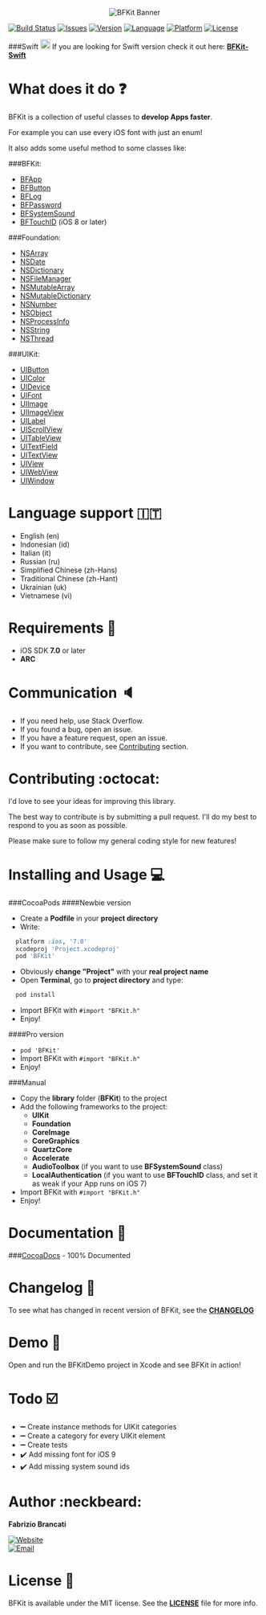 <p align="center"><img src="http://github.fabriziobrancati.com/bfkit/resources/banner-objc.png" alt="BFKit Banner"></p>

[![Build Status](https://travis-ci.org/FabrizioBrancati/BFKit.svg?branch=master)](https://travis-ci.org/FabrizioBrancati/BFKit)
[![Issues](https://img.shields.io/github/issues/FabrizioBrancati/BFKit.svg?style=flat)](https://github.com/FabrizioBrancati/BFKit/issues)
[![Version](https://img.shields.io/cocoapods/v/BFKit.svg?style=flat)][CocoaDocs]
[![Language](https://img.shields.io/badge/language-Objective--C-blue.svg)](https://developer.apple.com/library/mac/documentation/Cocoa/Conceptual/ProgrammingWithObjectiveC/Introduction/Introduction.html)
[![Platform](https://img.shields.io/badge/platform-iOS-ffc713.svg)][CocoaDocs]
[![License](https://img.shields.io/badge/license-MIT-lightgrey.svg)](https://github.com/FabrizioBrancati/BFKit/blob/master/LICENSE)

###Swift  <img src="http://github.fabriziobrancati.com/bfkit/resources/swift-icon.png" height="20" width="20">
If you are looking for Swift version check it out here: **[BFKit-Swift](https://github.com/FabrizioBrancati/BFKit-Swift)**

What does it do :question:
===========================
BFKit is a collection of useful classes to **develop Apps faster**.

For example you can use every iOS font with just an enum!

It also adds some useful method to some classes like:

###BFKit:
- [BFApp](http://cocoadocs.org/docsets/BFKit/1.6.5/Classes/BFApp.html)
- [BFButton](http://cocoadocs.org/docsets/BFKit/1.6.5/Classes/BFButton.html)
- [BFLog](http://cocoadocs.org/docsets/BFKit/1.6.5/Classes/BFLog.html)
- [BFPassword](http://cocoadocs.org/docsets/BFKit/1.6.5/Classes/BFPassword.html)
- [BFSystemSound](http://cocoadocs.org/docsets/BFKit/1.6.5/Classes/BFSystemSound.html)
- [BFTouchID](http://cocoadocs.org/docsets/BFKit/1.6.5/Classes/BFTouchID.html) (iOS 8 or later)

###Foundation:
- [NSArray](http://cocoadocs.org/docsets/BFKit/1.6.5/Categories/NSArray+BFKit.html)
- [NSDate](http://cocoadocs.org/docsets/BFKit/1.6.5/Categories/NSDate+BFKit.html)
- [NSDictionary](http://cocoadocs.org/docsets/BFKit/1.6.5/Categories/NSDictionary+BFKit.html)
- [NSFileManager](http://cocoadocs.org/docsets/BFKit/1.6.5/Categories/NSFileManager+BFKit.html)
- [NSMutableArray](http://cocoadocs.org/docsets/BFKit/1.6.5/Categories/NSMutableArray+BFKit.html)
- [NSMutableDictionary](http://cocoadocs.org/docsets/BFKit/1.6.5/Categories/NSMutableDictionary+BFKit.html)
- [NSNumber](http://cocoadocs.org/docsets/BFKit/1.6.5/Categories/NSNumber+BFKit.html)
- [NSObject](http://cocoadocs.org/docsets/BFKit/1.6.5/Categories/NSObject+BFKit.html)
- [NSProcessInfo](http://cocoadocs.org/docsets/BFKit/1.6.5/Categories/NSProcessInfo+BFKit.html)
- [NSString](http://cocoadocs.org/docsets/BFKit/1.6.5/Categories/NSString+BFKit.html)
- [NSThread](http://cocoadocs.org/docsets/BFKit/1.6.5/Categories/NSThread+BFKit.html)

###UIKit:
- [UIButton](http://cocoadocs.org/docsets/BFKit/1.6.5/Categories/NSArray+BFKit.html)
- [UIColor](http://cocoadocs.org/docsets/BFKit/1.6.5/Categories/UIColor+BFKit.html)
- [UIDevice](http://cocoadocs.org/docsets/BFKit/1.6.5/Categories/UIDevice+BFKit.html)
- [UIFont](http://cocoadocs.org/docsets/BFKit/1.6.5/Categories/UIFont+BFKit.html)
- [UIImage](http://cocoadocs.org/docsets/BFKit/1.6.5/Categories/UIImage+BFKit.html)
- [UIImageView](http://cocoadocs.org/docsets/BFKit/1.6.5/Categories/UIImageView+BFKit.html)
- [UILabel](http://cocoadocs.org/docsets/BFKit/1.6.5/Categories/UILabel+BFKit.html)
- [UIScrollView](http://cocoadocs.org/docsets/BFKit/1.6.5/Categories/UIScrollView+BFKit.html)
- [UITableView](http://cocoadocs.org/docsets/BFKit/1.6.5/Categories/UITableView+BFKit.html)
- [UITextField](http://cocoadocs.org/docsets/BFKit/1.6.5/Categories/UITextField+BFKit.html)
- [UITextView](http://cocoadocs.org/docsets/BFKit/1.6.5/Categories/UITextView+BFKit.html)
- [UIView](http://cocoadocs.org/docsets/BFKit/1.6.5/Categories/UIView+BFKit.html)
- [UIWebView](http://cocoadocs.org/docsets/BFKit/1.6.5/Categories/UIWebView+BFKit.html)
- [UIWindow](http://cocoadocs.org/docsets/BFKit/1.6.5/Categories/UIWindow+BFKit.html)

Language support :it:
=====================
- English (en)
- Indonesian (id)
- Italian (it)
- Russian (ru)
- Simplified Chinese (zh-Hans)
- Traditional Chinese (zh-Hant)
- Ukrainian (uk)
- Vietnamese (vi)

Requirements :iphone:
=====================
- iOS SDK **7.0** or later
- **ARC**

Communication :speaker:
=======================
- If you need help, use Stack Overflow.
- If you found a bug, open an issue.
- If you have a feature request, open an issue.
- If you want to contribute, see [Contributing](https://github.com/FabrizioBrancati/BFKit#contributing-octocat) section.

Contributing :octocat:
======================
I'd love to see your ideas for improving this library.

The best way to contribute is by submitting a pull request.
I'll do my best to respond to you as soon as possible.

Please make sure to follow my general coding style for new features!

Installing and Usage :computer:
===============================
###CocoaPods
####Newbie version
- Create a **Podfile** in your **project directory**
- Write:
```ruby
  platform :ios, '7.0'
  xcodeproj 'Project.xcodeproj'
  pod 'BFKit'
```
- Obviously **change "Project"**  with your **real project name**
- Open **Terminal**, go to **project directory** and type:
```bash
  pod install
```
- Import BFKit with ```#import "BFKit.h"```
- Enjoy!

####Pro version
- ```pod 'BFKit'```
- Import BFKit with ```#import "BFKit.h"```
- Enjoy!

###Manual
- Copy the **library** folder (**BFKit**) to the project
- Add the following frameworks to the project:
  - **UIKit**
  - **Foundation**
  - **CoreImage**
  - **CoreGraphics**
  - **QuartzCore**
  - **Accelerate**
  - **AudioToolbox** (if you want to use **BFSystemSound** class)
  - **LocalAuthentication** (if you want to use **BFTouchID** class, and set it as weak if your App runs on iOS 7)
- Import BFKit with ```#import "BFKit.h"```
- Enjoy!

Documentation :100:
===================
###[CocoaDocs] - 100% Documented

Changelog :bookmark_tabs:
=========================
To see what has changed in recent version of BFKit, see the **[CHANGELOG](https://github.com/FabrizioBrancati/BFKit/blob/master/CHANGELOG.md)**

Demo :wrench:
=============
Open and run the BFKitDemo project in Xcode and see BFKit in action!

Todo :ballot_box_with_check:
============================
- :heavy_minus_sign: Create instance methods for UIKit categories
- :heavy_minus_sign: Create a category for every UIKit element
- :heavy_minus_sign: Create tests
- :heavy_check_mark: Add missing font for iOS 9
- :heavy_check_mark: Add missing system sound ids

Author :neckbeard:
==================
**Fabrizio Brancati**

[![Website](https://img.shields.io/badge/website-fabriziobrancati.com-4fb0c8.svg)](http://www.fabriziobrancati.com)
<br>
[![Email](https://img.shields.io/badge/email-fabrizio.brancati%40gmail.com-green.svg)](mailto:fabrizio.brancati@gmail.com)

License :scroll:
================
BFKit is available under the MIT license. See the **[LICENSE](https://github.com/FabrizioBrancati/BFKit/blob/master/LICENSE)** file for more info.

[CocoaDocs]: http://cocoadocs.org/docsets/BFKit/1.6.5/
